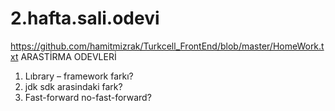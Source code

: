 # 2.hafta.sali.odevi
https://github.com/hamitmizrak/Turkcell_FrontEnd/blob/master/HomeWork.txt
 ARASTİRMA ODEVLERİ
 1) Lıbrary – framework farkı?
 2) jdk sdk arasindaki fark?
 3) Fast-forward no-fast-forward?
 
